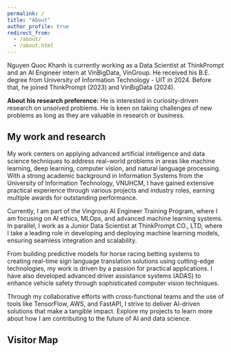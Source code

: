 ```yaml
---
permalink: /
title: "About"
author_profile: true
redirect_from: 
  - /about/
  - /about.html
---
```


Nguyen Quoc Khanh is currently working as a Data Scientist at ThinkPrompt and an AI Engineer intern at VinBigData, VinGroup. He received his B.E. degree from University of Information Technology - UIT in 2024. Before that, he joined ThinkPrompt (2023) and VinBigData (2024).

**About his research preference:** He is interested in curiosity-driven research on unsolved problems. He is keen on taking challenges of new problems as long as they are valuable in research or business.
<!-- I am open for a new position! Please contact me via email. -->

My work and research
-----------
My work centers on applying advanced artificial intelligence and data science techniques to address real-world problems in areas like machine learning, deep learning, computer vision, and natural language processing. With a strong academic background in Information Systems from the University of Information Technology, VNUHCM, I have gained extensive practical experience through various projects and industry roles, earning multiple awards for outstanding performance.

Currently, I am part of the Vingroup AI Engineer Training Program, where I am focusing on AI ethics, MLOps, and advanced machine learning systems. In parallel, I work as a Junior Data Scientist at ThinkPrompt CO., LTD, where I take a leading role in developing and deploying machine learning models, ensuring seamless integration and scalability.

From building predictive models for horse racing betting systems to creating real-time sign language translation solutions using cutting-edge technologies, my work is driven by a passion for practical applications. I have also developed advanced driver assistance systems (ADAS) to enhance vehicle safety through sophisticated computer vision techniques.

Through my collaborative efforts with cross-functional teams and the use of tools like TensorFlow, AWS, and FastAPI, I strive to deliver AI-driven solutions that make a tangible impact. Explore my projects to learn more about how I am contributing to the future of AI and data science.

Visitor Map
-----------
<div id="clustrmaps-widget">
  <script type="text/javascript" id="clustrmaps" src="//clustrmaps.com/map_v2.js?d=gesMVX0afDpGO4nqwqjTOhpvJ0_spfHjnCtB9Q2B0ns&cl=ffffff&w=a"></script>
</div>

